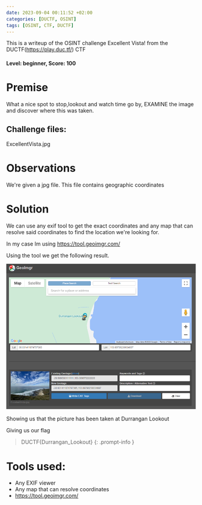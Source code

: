 ```yaml
---
date: 2023-09-04 00:11:52 +02:00
categories: [DUCTF, OSINT]
tags: [OSINT, CTF, DUCTF]
---
```

This is a writeup of the OSINT challenge Excellent Vista! from the DUCTF(https://play.duc.tf/) CTF
#### Level: beginner, Score: 100
# Premise
What a nice spot to stop,lookout and watch time go by, EXAMINE the image and discover where this was taken.
## Challenge files:
ExcellentVista.jpg
# Observations
We're given a jpg file. This file contains geographic coordinates
# Solution
We can use any exif tool to get the exact coordinates and any map that can resolve said coordinates to find the location we're looking for. 

In my case Im using https://tool.geoimgr.com/

Using the tool we get the following result.

![image in geoimgr](/assets/images/DUCTF/excellentvista.png)

Showing us that the picture has been taken at Durrangan Lookout

Giving us our flag
> DUCTF{Durrangan_Lookout}
{: .prompt-info }

# Tools used:
 - Any EXIF viewer
 - Any map that can resolve coordinates
 - https://tool.geoimgr.com/ 
